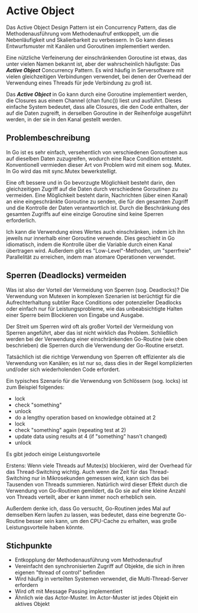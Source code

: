 # Active Object

Das Active Object Design Pattern ist ein Concurrency Pattern, das die Methodenausführung vom Methodenaufruf entkoppelt, um die Nebenläufigkeit und Skalierbarkeit zu verbessern. In Go kann dieses Entwurfsmuster mit Kanälen und Goroutinen implementiert werden.

Eine nützliche Verfeinerung der einschränkenden Goroutine ist etwas, das unter vielen Namen bekannt ist, aber der wahrscheinlich häufigste: Das ***Active Object*** Concurrency Pattern. Es wird häufig in Serversoftware mit vielen gleichzeitigen Verbindungen verwendet, bei denen der Overhead der Verwendung eines Threads für jede Verbindung zu groß ist.

Das ***Active Object*** in Go kann durch eine Goroutine implementiert werden, die Closures aus einem Channel (chan func()) liest und ausführt. Dieses einfache System bedeutet, dass alle Closures, die den Code enthalten, der auf die Daten zugreift, in derselben Goroutine in der Reihenfolge ausgeführt werden, in der sie in den Kanal gestellt werden.

## Problembeschreibung

In Go ist es sehr einfach, versehentlich von verschiedenen Goroutinen aus auf dieselben Daten zuzugreifen, wodurch eine Race Condition entsteht. Konventionell vermieden dieser Art von Problem wird mit einem sog. Mutex. In Go wird das mit sync.Mutex bewerkstelligt.

Eine oft bessere und in Go bevorzugte Möglichkeit besteht darin, den gleichzeitigen Zugriff auf die Daten durch verschiedene Goroutinen zu vermeiden. Eine Möglichkeit besteht darin, Nachrichten (über einen Kanal) an eine eingeschränkte Goroutine zu senden, die für den gesamten Zugriff und die Kontrolle der Daten verantwortlich ist. Durch die Beschränkung des gesamten Zugriffs auf eine einzige Goroutine sind keine Sperren erforderlich.

Ich kann die Verwendung eines Wertes auch einschränken, indem ich ihn jeweils nur innerhalb einer Goroutine verwende. Dies geschieht in Go idiomatisch, indem die Kontrolle über die Variable durch einen Kanal übertragen wird. Außerdem gibt es "Low-Level"-Methoden, um "sperrfreie" Parallelität zu erreichen, indem man atomare Operationen verwendet.

## Sperren (Deadlocks) vermeiden

Was ist also der Vorteil der Vermeidung von Sperren (sog. Deadlocks)? Die Verwendung von Mutexen in komplexen Szenarien ist berüchtigt für die Aufrechterhaltung subtiler Race Conditions oder potenzieller Deadlocks oder einfach nur für Leistungsprobleme, wie das unbeabsichtigte Halten einer Sperre beim Blockieren von Eingabe und Ausgabe.

Der Streit um Sperren wird oft als großer Vorteil der Vermeidung von Sperren angeführt, aber das ist nicht wirklich das Problem. Schließlich werden bei der Verwendung einer einschränkenden Go-Routine (wie oben beschrieben) die Sperren durch die Verwendung der Go-Routine ersetzt.

Tatsächlich ist die richtige Verwendung von Sperren oft effizienter als die Verwendung von Kanälen; es ist nur so, dass dies in der Regel komplizierten und/oder sich wiederholenden Code erfordert.

Ein typisches Szenario für die Verwendung von Schlössern (sog. locks) ist zum Beispiel folgendes:

* lock
* check "something"
* unlock
* do a lengthy operation based on knowledge obtained at 2
* lock
* check "something" again (repeating test at 2)
* update data using results at 4 (if "something" hasn't changed)
* unlock

Es gibt jedoch einige Leistungsvorteile

Erstens: Wenn viele Threads auf Mutex(s) blockieren, wird der Overhead für das Thread-Switching wichtig. Auch wenn die Zeit für das Thread-Switching nur in Mikrosekunden gemessen wird, kann sich das bei Tausenden von Threads summieren. Natürlich wird dieser Effekt durch die Verwendung von Go-Routinen gemildert, da Go sie auf eine kleine Anzahl von Threads verteilt, aber er kann immer noch erheblich sein.

Außerdem denke ich, dass Go versucht, Go-Routinen jedes Mal auf demselben Kern laufen zu lassen, was bedeutet, dass eine begrenzte Go-Routine besser sein kann, um den CPU-Cache zu erhalten, was große Leistungsvorteile haben könnte.

## Stichpunkte

* Entkopplung der Methodenausführung vom Methodenaufruf
* Vereinfacht den synchronisierten Zugriff auf Objekte, die sich in ihren eigenen "thread of control" befinden
* Wird häufig in verteilten Systemen verwendet, die Multi-Thread-Server erfordern
* Wird oft mit Message Passing implementiert
* Ähnlich wie das Actor-Muster. Im Actor-Muster ist jedes Objekt ein aktives Objekt
